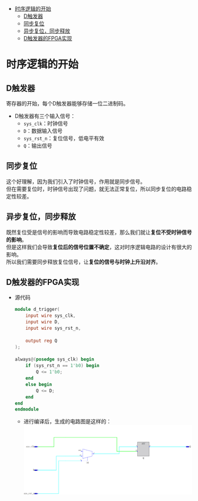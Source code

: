 - [时序逻辑的开始](#时序逻辑的开始)
  - [D触发器](#d触发器)
  - [同步复位](#同步复位)
  - [异步复位，同步释放](#异步复位同步释放)
  - [D触发器的FPGA实现](#d触发器的fpga实现)

# 时序逻辑的开始

## D触发器
寄存器的开始，每个D触发器能够存储一位二进制码。  
- D触发器有三个输入信号：
  - `sys_clk`：时钟信号
  - `D`：数据输入信号
  - `sys_rst_n`：复位信号，低电平有效
  - `Q`：输出信号

## 同步复位
这个好理解，因为我们引入了时钟信号，作用就是同步信号。  
但在需要复位时，时钟信号出现了问题，就无法正常复位，所以同步复位的电路稳定性较差。    

## 异步复位，同步释放
既然复位受是信号的影响而导致电路稳定性较差，那么我们就让**复位不受时钟信号的影响**。  
但是这样我们会导致**复位后的信号位置不确定**，这对时序逻辑电路的设计有很大的影响。  
所以我们需要同步释放复位信号，让**复位的信号与时钟上升沿对齐**。  

## D触发器的FPGA实现
- 源代码
  ```v
  module d_trigger(
      input wire sys_clk,
      input wire D,
      input wire sys_rst_n,

      output reg Q
  );

  always@(posedge sys_clk) begin
      if (sys_rst_n == 1'b0) begin 
          Q <= 1'b0;
      end 
      else begin
          Q <= D;
      end
  end
  endmodule
  ```
  - 进行编译后，生成的电路图是这样的：
      ![alt text](image.png)
